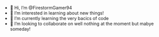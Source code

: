 - 👋 Hi, I’m @FirestormGamer94
- 👀 I’m interested in learning about new things!
- 🌱 I’m currently learning the very bacics of code
- 💞️ I’m looking to collaborate on well nothing at the moment but mabye someday!

<!---
FirestormGamer94/FirestormGamer94 is a ✨ special ✨ repository because its `README.md` (this file) appears on your GitHub profile.
You can click the Preview link to take a look at your changes.
--->
